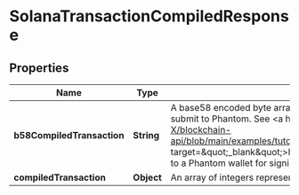 

# SolanaTransactionCompiledResponse


## Properties

Name | Type | Description | Notes
------------ | ------------- | ------------- | -------------
**b58CompiledTransaction** | **String** | A base58 encoded byte array in string representation. Really easy to submit to Phantom. See &lt;a href&#x3D;\&quot;https://github.com/BL0CK-X/blockchain-api/blob/main/examples/tutorials/phantom_tutorials/transfer_solana.html\&quot; target&#x3D;\&quot;_blank\&quot;&gt;here&lt;/a&gt; for an example on how to submit it to a Phantom wallet for signing. |  [optional]
**compiledTransaction** | **Object** | An array of integers representing the bytes of the transaction |  [optional]



